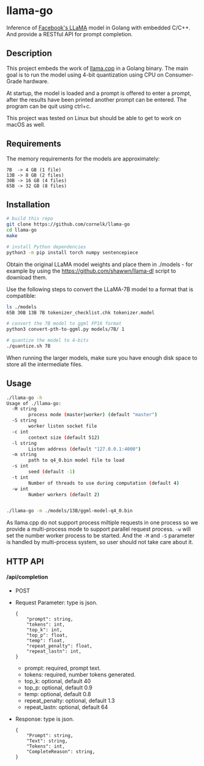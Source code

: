 # llama-go

Inference of [Facebook's LLaMA](https://github.com/facebookresearch/llama) model in Golang with embedded C/C++. And provide a RESTful API for prompt completion.

## Description

This project embeds the work of [llama.cpp](https://github.com/ggerganov/llama.cpp) in a Golang binary.
The main goal is to run the model using 4-bit quantization using CPU on Consumer-Grade hardware.

At startup, the model is loaded and a prompt is offered to enter a prompt,
after the results have been printed another prompt can be entered.
The program can be quit using ctrl+c.

This project was tested on Linux but should be able to get to work on macOS as well.

## Requirements

The memory requirements for the models are approximately:

```
7B  -> 4 GB (1 file)
13B -> 8 GB (2 files)
30B -> 16 GB (4 files)
65B -> 32 GB (8 files)
```

## Installation

```bash
# build this repo
git clone https://github.com/cornelk/llama-go
cd llama-go
make

# install Python dependencies
python3 -m pip install torch numpy sentencepiece
```

Obtain the original LLaMA model weights and place them in ./models - 
for example by using the https://github.com/shawwn/llama-dl script to download them.

Use the following steps to convert the LLaMA-7B model to a format that is compatible:

```bash
ls ./models
65B 30B 13B 7B tokenizer_checklist.chk tokenizer.model

# convert the 7B model to ggml FP16 format
python3 convert-pth-to-ggml.py models/7B/ 1

# quantize the model to 4-bits
./quantize.sh 7B
```

When running the larger models, make sure you have enough disk space to store all the intermediate files.

## Usage

```bash
./llama-go -h
Usage of ./llama-go:
  -M string
    	process mode (master|worker) (default "master")
  -S string
    	worker listen socket file
  -c int
    	context size (default 512)
  -l string
    	Listen address (default "127.0.0.1:4000")
  -m string
    	path to q4_0.bin model file to load
  -s int
    	seed (default -1)
  -t int
    	Number of threads to use during computation (default 4)
  -w int
    	Number workers (default 2)


./llama-go -m ./models/13B/ggml-model-q4_0.bin
```

As llama.cpp do not support process miltiple requests in one process so we provide a multi-process mode to support parallel request process. `-w` will set the number worker process to be started. And the `-M` and `-S` parameter is handled by multi-process system, so user should not take care about it.

## HTTP API
#### /api/completion
* POST
* Request Parameter: type is json.

	```
	{
		"prompt": string,
		"tokens": int,
		"top_k": int,
		"top_p": float,
		"temp": float,
		"repeat_penalty": float,
		"repeat_lastn": int,
	}
	```

	* prompt: required, prompt text.
	* tokens: required, number tokens generated.
	* top\_k: optional, default 40
	* top\_p: optional, default 0.9
	* temp: optional, default 0.8
	* repeat\_penalty: optional, default 1.3
	* repeat\_lastn: optional, default 64

* Response: type is json.

	```
	{
		"Prompt": string,
		"Text": string,
		"Tokens": int,
		"CompleteReason": string,
	}
	```